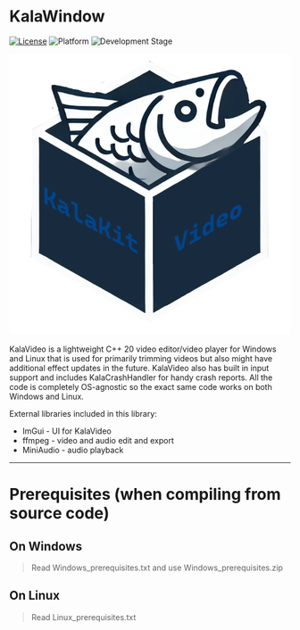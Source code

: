 # KalaWindow

[![License](https://img.shields.io/badge/license-Zlib-blue)](LICENSE.md)
![Platform](https://img.shields.io/badge/platform-Windows%20%7C%20Linux-brightgreen)
![Development Stage](https://img.shields.io/badge/development-Alpha-yellow)

![Logo](logo.png)

KalaVideo is a lightweight C++ 20 video editor/video player for Windows and Linux that is used for primarily trimming videos but also might have additional effect updates in the future. KalaVideo also has built in input support and includes KalaCrashHandler for handy crash reports. All the code is completely OS-agnostic so the exact same code works on both Windows and Linux.

External libraries included in this library:

- ImGui - UI for KalaVideo
- ffmpeg - video and audio edit and export
- MiniAudio - audio playback

---

# Prerequisites (when compiling from source code)

## On Windows

> Read Windows_prerequisites.txt and use Windows_prerequisites.zip

## On Linux

> Read Linux_prerequisites.txt
